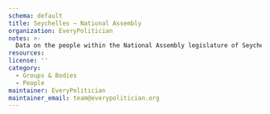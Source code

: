 ```yaml
---
schema: default
title: Seychelles — National Assembly
organization: EveryPolitician
notes: >-
  Data on the people within the National Assembly legislature of Seychelles.
resources:
license: ''
category:
  - Groups & Bodies
  - People
maintainer: EveryPolitician
maintainer_email: team@everypolitician.org
---
```

